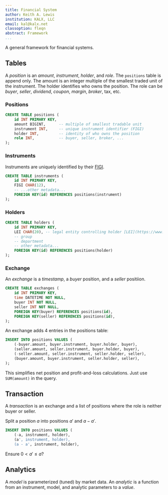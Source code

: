 ```yaml
---
title: Financial System
author: Keith A. Lewis
institution: KALX, LLC
email: kal@kalx.net
classoption: fleqn
abstract: Framework
...
```


A general framework for financial systems.


## Tables

A _position_ is an _amount_, _instrument_, _holder_, and _role_.
The `positions` table is append only.
The amount is an integer multiple of the smallest traded unit of the instrument.
The holder identifies who owns the position. The role
can be _buyer_, _seller_, _dividend_, _coupon_, _margin_, _broker_, tax, etc.

### Positions

```sql
CREATE TABLE positions (
	id INT PRIMARY KEY,
	amount BIGINT,      -- multiple of smallest tradable unit
	instrument INT,     -- unique instrument identifier (FIGI)
	holder INT,         -- identity of who owns the position
	role INT,           -- buyer, seller, broker, ...
);
```


### Instruments

Instruments are uniquely identified by their [FIGI](https://www.openfigi.com/).

```sql
CREATE TABLE instruments (
	id INT PRIMARY KEY,
	FIGI CHAR(12), 
	-- ...other metadata...
	FOREIGN KEY(id) REFERENCES positions(instrument)
);
```

### Holders

```sql
CREATE TABLE holders (
	id INT PRIMARY KEY,
	LEI CHAR(20), -- legal entity controlling holder [LEI](https://www.iso.org/standard/59771.html)
	-- group
	-- department
	-- other metadata...
	FOREIGN KEY(id) REFERENCES positions(holder)
);
```

### Exchange

An _exchange_ is a _timestamp_, a _buyer_ position, and a _seller_ positiion.

```sql
CREATE TABLE exchanges (
	id INT PRIMARY KEY,
	time DATETIME NOT NULL,
	buyer INT NOT NULL,
	seller INT NOT NULL,
	FOREIGN KEY(buyer) REFERENCES positions(id),
	FOREIGN KEY(seller) REFERENCES positions(id),
);
```


An exchange adds 4 entries in the positions table:

```sql
INSERT INTO positions VALUES (
	(-buyer.amount, buyer.instrument, buyer.holder, buyer),
	(seller.amount, seller.instrument, buyer.holder, buyer),
	(-seller.amount, seller.instrument, seller.holder, seller),
	(buyer.amount, buyer.instrument, seller.holder, seller),
);
```

This simplifies net position and profit-and-loss calculations.
Just use `SUM(amount)` in the query.

## Transaction

A _transaction_ is an exchange and a list of positions where the role is neither buyer or seller.

Split a position $a$ into positions $a'$ and $a - a'$.

```sql
INSERT INTO positions VALUES (
	(-a, instrument, holder),
	(a', instrument, holder),
	(a - a', instrument, holder),
```
Ensure $0 < a' \le a$?

## Analytics


A _model_ is parameterized (tuned) by market data.
An _analytic_ is a function from an instrument, model, and analytic parameters
to a _value_.
